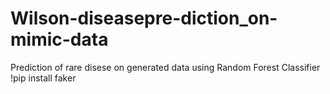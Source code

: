 # Wilson-diseasepre-diction_on-mimic-data
Prediction of rare disese on generated data using Random Forest Classifier 
!pip install faker
